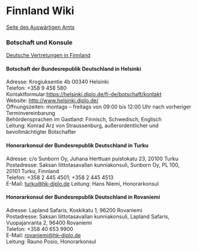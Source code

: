 # Finnland Wiki

[Seite des Auswärtigen Amts](https://www.auswaertiges-amt.de/de/service/laender/finnland-node)  

### Botschaft und Konsule

[Deutsche Vertretungen in Finnland](https://www.auswaertiges-amt.de/de/service/laender/finnland-node/finnland/211628?openAccordionId=item-211636-0-panel)

#### Botschaft der Bundesrepublik Deutschland in Helsinki

Adresse: Krogiuksentie 4b 00340 Helsinki  
Telefon: +358 9 458 580  
Kontaktformular:https://helsinki.diplo.de/fi-de/botschaft/kontakt  
Website: http://www.helsinki.diplo.de/  
Öffnungszeiten: montags – freitags von 09:00 bis 12:00 Uhr nach vorheriger Terminvereinbarung  
Behördensprachen im Gastland: Finnisch, Schwedisch, Englisch  
Leitung: Konrad Arz von Straussenburg, außerordentlicher und bevollmächtigter Botschafter  

#### Honorarkonsul der Bundesrepublik Deutschland in Turku

Adresse: c/o Sunborn Oy, Juhana Herttuan puistokatu 23, 20100 Turku  
Postadresse: Saksan liittotasavallan kunniakonsuli, Sunborn Oy, PL 100, 20101 Turku, Finnland  
Telefon: +358 2 445 4501; +358 2 445 4513  
E-Mail: turku@hk-diplo.de 
Leitung: Hans Niemi, Honorarkonsul

#### Honorarkonsul der Bundesrepublik Deutschland in Rovaniemi

Adresse: Lapland Safaris, Koskikatu 1, 96200 Rovaniemi  
Postadresse: Saksan liittotasavallan kunniakonsuli, Lapland Safaris, Vuopajanranta 2, 96400 Rovaniemi  
Telefon: +358 40 653 9900  
E-Mail: rovaniemi@hk-diplo.de  
Leitung:  Rauno Posio, Honorarkonsul  